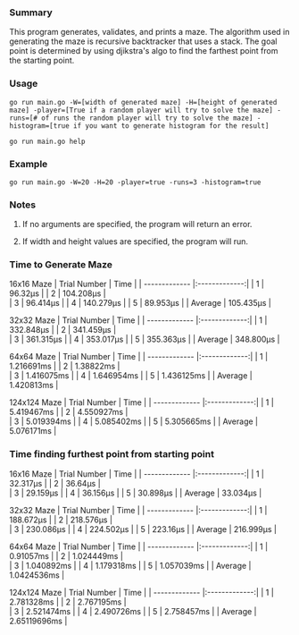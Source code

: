 ### Summary

This program generates, validates, and prints a maze. The algorithm used in generating the maze is recursive backtracker that uses a stack. The goal point is determined by using djikstra's algo to find the farthest point from the starting point.

### Usage
    go run main.go -W=[width of generated maze] -H=[height of generated maze] -player=[True if a random player will try to solve the maze] -runs=[# of runs the random player will try to solve the maze] -histogram=[true if you want to generate histogram for the result]
    
    go run main.go help 

### Example
    go run main.go -W=20 -H=20 -player=true -runs=3 -histogram=true

### Notes
1. If no arguments are specified, the program will return an error.

2. If width and height values are specified, the program will run.

### Time to Generate Maze
16x16 Maze
| Trial Number  | Time          |
| ------------- |:-------------:| 
| 1             | 96.32µs       |
| 2             | 104.208µs     |  
| 3             | 96.414µs      |
| 4             | 140.279µs     |
| 5             | 89.953µs      |
| Average       | 105.435µs     |

32x32 Maze
| Trial Number  | Time          |
| ------------- |:-------------:| 
| 1             | 332.848µs     |
| 2             | 341.459µs     |  
| 3             | 361.315µs     |
| 4             | 353.017µs     |
| 5             | 355.363µs     |
| Average       | 348.800µs     |

64x64 Maze
| Trial Number  | Time          |
| ------------- |:-------------:| 
| 1             | 1.216691ms    |
| 2             | 1.38822ms     |  
| 3             | 1.416075ms    |
| 4             | 1.646954ms    |
| 5             | 1.436125ms    |
| Average       | 1.420813ms    |

124x124 Maze
| Trial Number  | Time          |
| ------------- |:-------------:| 
| 1             | 5.419467ms    |
| 2             | 4.550927ms    |  
| 3             | 5.019394ms    |
| 4             | 5.085402ms    |
| 5             | 5.305665ms    |
| Average       | 5.076171ms    |

### Time finding furthest point from starting point
16x16 Maze
| Trial Number  | Time          |
| ------------- |:-------------:| 
| 1             | 32.317µs      |
| 2             | 36.64µs       |  
| 3             | 29.159µs      |
| 4             | 36.156µs      |
| 5             | 30.898µs      |
| Average       | 33.034µs      |

32x32 Maze
| Trial Number  | Time          |
| ------------- |:-------------:| 
| 1             | 188.672µs     |
| 2             | 218.576µs     |  
| 3             | 230.086µs     |
| 4             | 224.502µs     |
| 5             | 223.16µs      |
| Average       | 216.999µs     |

64x64 Maze
| Trial Number  | Time          |
| ------------- |:-------------:| 
| 1             | 0.91057ms     |
| 2             | 1.024449ms    |  
| 3             | 1.040892ms    |
| 4             | 1.179318ms    |
| 5             | 1.057039ms    |
| Average       | 1.0424536ms   |

124x124 Maze
| Trial Number  | Time          |
| ------------- |:-------------:| 
| 1             | 2.781328ms    |
| 2             | 2.767195ms    |  
| 3             | 2.521474ms    |
| 4             | 2.490726ms    |
| 5             | 2.758457ms    |
| Average       | 2.65119696ms  |

